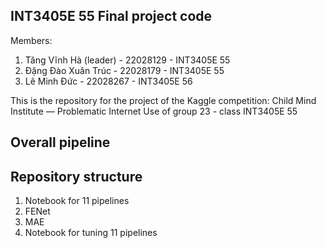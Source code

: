 ## INT3405E 55 Final project code
Members: 
1. Tăng Vĩnh Hà (leader) - 22028129 - INT3405E 55
2. Đặng Đào Xuân Trúc 	- 22028179 - INT3405E 55
3. Lê Minh Đức 			- 22028267 - INT3405E 56

This is the repository for the project of the Kaggle competition: Child Mind Institute — Problematic Internet Use of group 23 - class INT3405E 55

## Overall pipeline

## Repository structure

1. Notebook for 11 pipelines
2. FENet
3. MAE
4. Notebook for tuning 11 pipelines
